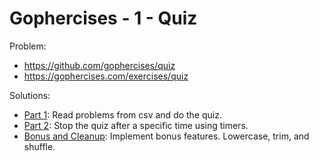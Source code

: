 # Gophercises - 1 - Quiz

Problem:

* https://github.com/gophercises/quiz
* https://gophercises.com/exercises/quiz

Solutions:

* [Part 1](part1): Read problems from csv and do the quiz.
* [Part 2](part2): Stop the quiz after a specific time using timers.
* [Bonus and Cleanup](bonus-cleanup): Implement bonus features. Lowercase, trim, and shuffle.
